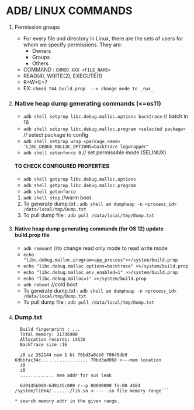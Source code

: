 # ADB/ LINUX COMMANDS

1. Permission groups
   * For every file and directory in Linux, there are the sets of users for whom we specify permissions. They are:
      * Owners
      * Groups
      * Others
   * COMMAND : ```CHMOD XXX <FILE_NAME>```
   * READ(4), WRITE(2), EXECUTE(1)
   * R+W+E=7
   * EX: ```chmod 744 build.prop  --> change mode to _rwx_```

2. ### Native heap dump generating commands (<=os11)
      * ```adb shell setprop libc.debug.malloc.options backtrace```       // batch in 16
      * ```adb shell setprop libc.debug.malloc.program <selected package>```   // select package to config
      * ```adb shell setprop wrap.<package_name> 'LIBC_DEBUG_MALLOC_OPTIONS=backtrace logwrapper'```
      * ```adb shell setenforce 0```             // set permissible mode (SELINUX)
  
   #### TO CHECK CONFIGURED PROPERTIES
      * ```adb shell getprop libc.debug.malloc.options```
      * ```adb shell getprop libc.debug.malloc.program```
      * ```adb shell getenforce```
    
   1. ```adb shell stop``` //warm boot
   1. To generate dump.txt : ```adb shell am dumpheap -n <process_id> /data/local/tmp/Dump.txt```
   2. To pull dump file : ```adb pull /data/local/tmp/Dump.txt```
 
 3. #### Native heap dump generating commands (for OS 12)  update build.prop file
       * ```adb remount``` //to change read only mode to read write mode
       * ```echo "libc.debug.malloc.program=app_process">>/system/build.prop```
       * ```echo "libc.debug.malloc.options=backtrace" >>/system/build.prop```
       * ```echo "libc.debug.malloc.env_enabled=1" >>/system/build.prop```
       * ```echo "libc.debug.malloc=1" >>/system/build.prop```
       * ```adb reboot``` //cold boot
       * To generate dump.txt : ```adb shell am dumpheap -n <process_id> /data/local/tmp/Dump.txt```
       * To pull dump file : ```adb pull /data/local/tmp/Dump.txt```
  4. ### Dump.txt
     ```Android Native Heap Dump v1.2
       Build fingerprint : ...
       Total memory: 31736900
       Allocation records: 14530
       BackTrace size :16
       
       z0 sz 262144 num 1 bt 70bd3a0db0 70645db9 6dbbfac34c.................. 70bd3ad068 <---mem location
       z0
       z0
       ............. mem addr for sus leak
       
       6d9145b000-6d9145c000 r--p 00000000 fd:00 4684   /system/lib64/......./lib.so <---- .so file memory range```
     
     * search memory addr in the given range.
    
  
